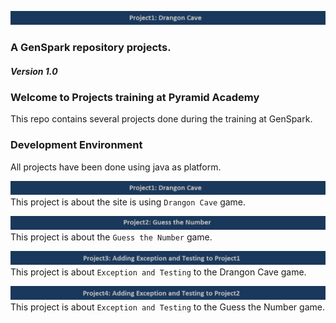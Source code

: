 ![Pyramid](/assets/images/p1-DragonCave.png "Pyramid Academy")
### A GenSpark repository projects. 
##### Version 1.0

### Welcome to Projects training at Pyramid Academy

This repo contains several projects done during the training at GenSpark.

### Development Environment
All projects have been done using java as platform.

![Drangon-Cave](/assets/images/p1-DragonCave.png " Drangon Cave")
This project is about the  site is using `Drangon Cave` game.


![ScreenShot](/assets/images/p2-GuesstheNumber.png "Guess the Number")
This project is about the `Guess the Number` game.


![Exception-Test-P1](/assets/images/p3-AddingExcepandTest-DragonCave.png "Exception and Testing to Project1")
This project is about `Exception and Testing` to the Drangon Cave game.


![Exception-Test-P2](/assets/images/p4-Testing-p1.png "Exception and Testing to Project1")
This project is about `Exception and Testing` to the Guess the Number game.